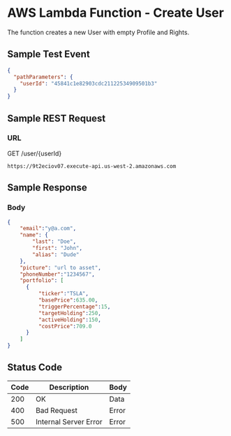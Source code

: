 # AWS Lambda Function - Create User
The function creates a new User with empty Profile and Rights.

## Sample Test Event
```json
{
  "pathParameters": {
    "userId": "45841c1e82903cdc21122534909501b3"
  }
}
```

## Sample REST Request
### URL
GET /user/{userId}
```
https://9t2eciov07.execute-api.us-west-2.amazonaws.com
```

## Sample Response
### Body
```json
{
    "email":"y@a.com",
    "name": {
        "last": "Doe",
        "first": "John",
        "alias": "Dude"
    },
    "picture": "url to asset",
    "phoneNumber":"1234567",
    "portfolio": [
      {
          "ticker":"TSLA",
          "basePrice":635.00, 
          "triggerPercentage":15, 
          "targetHolding":250, 
          "activeHolding":150, 
          "costPrice":709.0
      }
    ]
}
```
## Status Code
Code | Description | Body
------------ | ------------- | -----------
200 | OK | Data
400 | Bad Request | Error
500 | Internal Server Error |Error